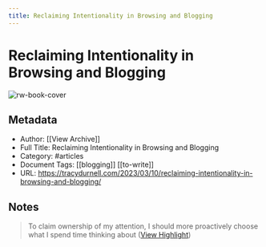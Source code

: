 ```yaml
---
title: Reclaiming Intentionality in Browsing and Blogging
---
```

# Reclaiming Intentionality in Browsing and Blogging

![rw-book-cover](https://readwise-assets.s3.amazonaws.com/static/images/article0.00998d930354.png)

## Metadata
- Author: [[View Archive]]
- Full Title: Reclaiming Intentionality in Browsing and Blogging
- Category: #articles
- Document Tags: [[blogging]] [[to-write]] 
- URL: https://tracydurnell.com/2023/03/10/reclaiming-intentionality-in-browsing-and-blogging/

## Notes
> To claim ownership of my attention, I should more proactively choose what I spend time thinking about ([View Highlight](https://read.readwise.io/read/01gvkzbhnym3mhwvp80yvyr7re))

